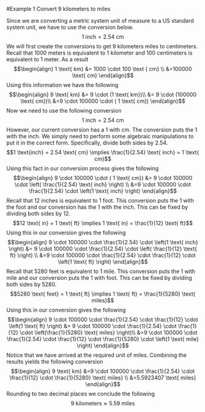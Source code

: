 #Example 1
Convert 9 kilometers to miles

Since we are converting a metric system unit of measure to a US standard system unit, we have to use the conversion below.
$$1 \text{ inch} = 2.54 \text{ cm}$$
We will first create the conversions to get 9 kilometers miles to centimeters.  Recall that 1000 meters is equivalent to 1 kilometer and 100 centimeters is equivalent to 1 meter.  As a result
$$\begin{align}
1 \text{ km} &= 1000 \cdot 100 \text { cm} \\
&=100000 \text{ cm}
\end{align}$$
Using this information we have the following
$$\begin{align}
9 \text{ km} &= 9 \cdot (1 \text{ km})\\
&= 9 \cdot (100000 \text{ cm})\\
&=9 \cdot 100000 \cdot ( 1 \text{ cm})
\end{align}$$
Now we need to use the following conversion
$$1 \text{ inch} = 2.54 \text{ cm}$$
However, our current conversion has a 1 with cm.  The conversion puts the 1 with the inch.  We simply need to perform some algebraic manipulations to put it in the correct form. Specifically, divide both sides by 2.54.
$$1 \text{inch} = 2.54 \text{ cm} \implies \frac{1}{2.54} \text{ inch} = 1 \text{ cm}$$
Using this fact in our conversion process gives the following
$$\begin{align}
9 \cdot 100000 \cdot ( 1 \text{ cm}) &= 9 \cdot 100000 \cdot \left( \frac{1}{2.54} \text{ inch} \right) \\
&=9 \cdot 100000 \cdot \frac{1}{2.54} \cdot \left(1 \text{ inch} \right)
\end{align}$$
Recall that 12 inches is equivalent to 1 foot. This conversion puts the 1 with the foot and our conversion has the 1 with the inch.  This can be fixed by dividing both sides by 12.
$$12 \text{ in} = 1 \text{ ft} \implies 1 \text{ in} = \frac{1}{12} \text{ ft}$$
Using this in our conversion gives the following
$$\begin{align}
9 \cdot 100000 \cdot \frac{1}{2.54} \cdot \left(1 \text{ inch} \right) &= 9 \cdot 100000 \cdot \frac{1}{2.54} \cdot \left( \frac{1}{12} \text{ ft} \right) \\
&=9 \cdot 100000 \cdot \frac{1}{2.54} \cdot \frac{1}{12} \cdot \left(1 \text{ ft} \right)
\end{align}$$
Recall that 5280 feet is equivalent to 1 mile.  This conversion puts the 1 with mile and our conversion puts the 1 with foot.  This can be fixed by dividing both sides by 5280.
$$5280 \text{ feet} =  1 \text{ ft} \implies 1 \text{ ft} =  \frac{1}{5280} \text{ miles}$$
Using this in our conversion gives the following
$$\begin{align}
9 \cdot 100000 \cdot \frac{1}{2.54} \cdot \frac{1}{12} \cdot \left(1 \text{ ft} \right)
&= 9 \cdot 100000 \cdot \frac{1}{2.54} \cdot \frac{1}{12} \cdot \left(\frac{1}{5280} \text{ miles} \right)\\
&=9 \cdot 100000 \cdot \frac{1}{2.54} \cdot \frac{1}{12} \cdot \frac{1}{5280} \cdot \left(1 \text{ mile} \right)
\end{align}$$
Notice that we have arrived at the required unit of miles.
Combining the results yields the following conversion
$$\begin{align}
9 \text{ km} &=9 \cdot 100000 \cdot \frac{1}{2.54} \cdot \frac{1}{12} \cdot \frac{1}{5280} \text{ miles} \\
&=5.5923407 \text{ miles}
\end{align}$$
Rounding to two decimal places we conclude the following
$$9 \text{ kilometers} \approx 5.59 \text{ miles}$$
